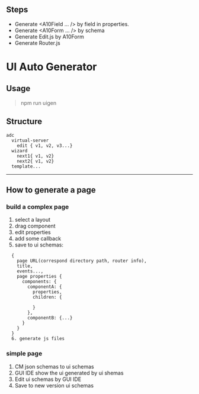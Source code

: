 
## Steps

* Generate <A10Field ... /> by field in properties.
* Generate <A10Form ... /> by schema
* Generate Edit.js by A10Form
* Generate Router.js


# UI Auto Generator
## Usage
> npm run uigen

## Structure
```
adc
  virtual-server
    edit { v1, v2, v3...}
  wizard
    next1{ v1, v2}
    next2{ v1, v2}
  template...
```

  ---------------
## How to generate a page

### build a complex page
1. select a layout
2. drag component
3. edit properties
4. add some callback
5. save to ui schemas:
```
  {
    page URL(correspond directory path, router info),
    title,
    events...,
    page properties {
      components: {
        componentA: {
          properties,
          children: {

          }
        },
        componentB: {...}
      }
    }
  }
  6. generate js files
```

### simple page
1. CM json schemas to ui schemas
2. GUI IDE show the ui generated by ui shemas
3. Edit ui schemas by GUI IDE
4. Save to new version ui schemas
